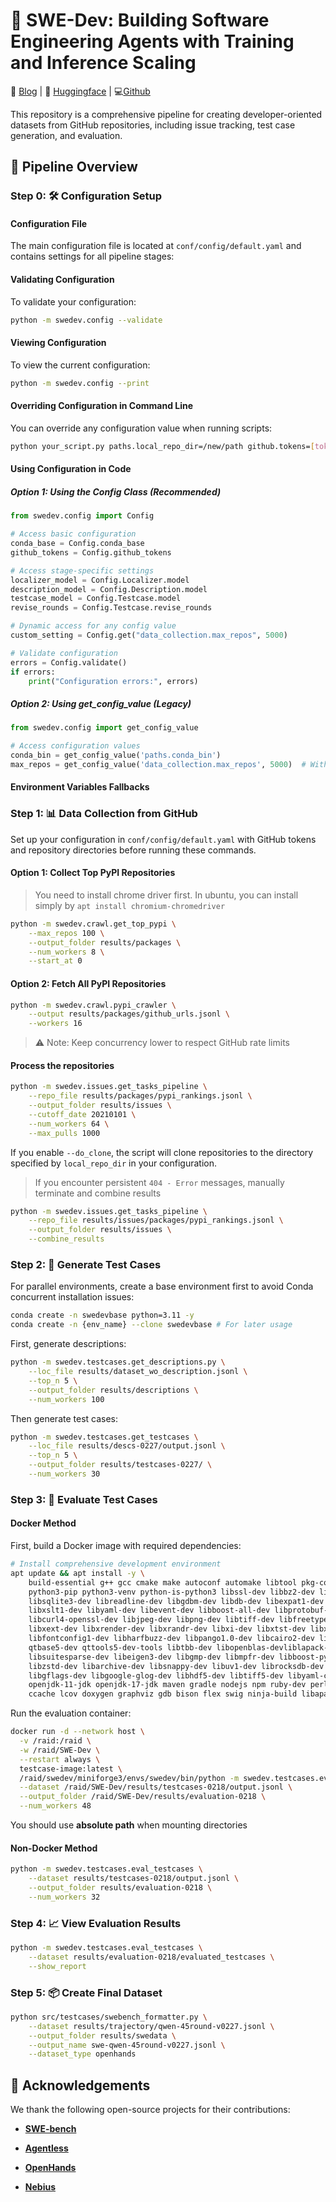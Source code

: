 # 🚀 SWE-Dev: Building Software Engineering Agents with Training and Inference Scaling

📝 [Blog](https://www.notion.so/ubecwang/1bc32cf963e080b2a01df2895f66021f?v=1bc32cf963e0810ca07e000c86c4c1e1) | 🤗 [Huggingface](https://huggingface.co/THUDM/SWE-Dev-32B) | 💻[Github](https://github.com/UbeCc/SWE-Dev)

This repository is a comprehensive pipeline for creating developer-oriented datasets from GitHub repositories, including issue tracking, test case generation, and evaluation.

## 🔄 Pipeline Overview

### Step 0: 🛠️ Configuration Setup

#### Configuration File

The main configuration file is located at `conf/config/default.yaml` and contains settings for all pipeline stages:

#### Validating Configuration

To validate your configuration:

```bash
python -m swedev.config --validate
```

#### Viewing Configuration

To view the current configuration:

```bash
python -m swedev.config --print
```

#### Overriding Configuration in Command Line

You can override any configuration value when running scripts:

```bash
python your_script.py paths.local_repo_dir=/new/path github.tokens=[token1,token2]
```

#### Using Configuration in Code

##### Option 1: Using the Config Class (Recommended)

```python
from swedev.config import Config

# Access basic configuration
conda_base = Config.conda_base
github_tokens = Config.github_tokens

# Access stage-specific settings
localizer_model = Config.Localizer.model
description_model = Config.Description.model
testcase_model = Config.Testcase.model
revise_rounds = Config.Testcase.revise_rounds

# Dynamic access for any config value
custom_setting = Config.get("data_collection.max_repos", 5000)

# Validate configuration
errors = Config.validate()
if errors:
    print("Configuration errors:", errors)
```

##### Option 2: Using get_config_value (Legacy)

```python
from swedev.config import get_config_value

# Access configuration values
conda_bin = get_config_value('paths.conda_bin')
max_repos = get_config_value('data_collection.max_repos', 5000)  # With default value
```

#### Environment Variables Fallbacks

### Step 1: 📊 Data Collection from GitHub

Set up your configuration in `conf/config/default.yaml` with GitHub tokens and repository directories before running these commands.

#### Option 1: Collect Top PyPI Repositories

> You need to install chrome driver first. In ubuntu, you can install simply by `apt install chromium-chromedriver`

```bash
python -m swedev.crawl.get_top_pypi \
    --max_repos 100 \
    --output_folder results/packages \
    --num_workers 8 \
    --start_at 0
```

#### Option 2: Fetch All PyPI Repositories

```bash
python -m swedev.crawl.pypi_crawler \
    --output results/packages/github_urls.jsonl \
    --workers 16
```

> ⚠️ Note: Keep concurrency lower to respect GitHub rate limits

#### Process the repositories
```bash
python -m swedev.issues.get_tasks_pipeline \
    --repo_file results/packages/pypi_rankings.jsonl \
    --output_folder results/issues \
    --cutoff_date 20210101 \
    --num_workers 64 \
    --max_pulls 1000
```

If you enable `--do_clone`, the script will clone repositories to the directory specified by `local_repo_dir` in your configuration.

> If you encounter persistent `404 - Error` messages, manually terminate and combine results

```bash
python -m swedev.issues.get_tasks_pipeline \
    --repo_file results/issues/packages/pypi_rankings.jsonl \
    --output_folder results/issues \
    --combine_results
```

### Step 2: 📝 Generate Test Cases

For parallel environments, create a base environment first to avoid Conda concurrent installation issues:
```bash
conda create -n swedevbase python=3.11 -y
conda create -n {env_name} --clone swedevbase # For later usage
```

First, generate descriptions:
```bash
python -m swedev.testcases.get_descriptions.py \
    --loc_file results/dataset_wo_description.jsonl \
    --top_n 5 \
    --output_folder results/descriptions \
    --num_workers 100
```

Then generate test cases:
```bash
python -m swedev.testcases.get_testcases \
    --loc_file results/descs-0227/output.jsonl \
    --top_n 5 \
    --output_folder results/testcases-0227/ \
    --num_workers 30
```

### Step 3: 🧪 Evaluate Test Cases

#### Docker Method
First, build a Docker image with required dependencies:
```bash
# Install comprehensive development environment
apt update && apt install -y \
    build-essential g++ gcc cmake make autoconf automake libtool pkg-config git curl wget unzip python3-dev \
    python3-pip python3-venv python-is-python3 libssl-dev libbz2-dev liblzma-dev zlib1g-dev libffi-dev \
    libsqlite3-dev libreadline-dev libgdbm-dev libdb-dev libexpat1-dev libxml2-dev \
    libxslt1-dev libyaml-dev libevent-dev libboost-all-dev libprotobuf-dev protobuf-compiler \
    libcurl4-openssl-dev libjpeg-dev libpng-dev libtiff-dev libfreetype-dev libx11-dev \
    libxext-dev libxrender-dev libxrandr-dev libxi-dev libxtst-dev libxinerama-dev libxkbcommon-dev libxkbcommon-x11-dev \
    libfontconfig1-dev libharfbuzz-dev libpango1.0-dev libcairo2-dev libgtk-3-dev libqt5widgets5t64 \
    qtbase5-dev qttools5-dev-tools libtbb-dev libopenblas-devliblapack-dev libatlas-base-dev \
    libsuitesparse-dev libeigen3-dev libgmp-dev libmpfr-dev libboost-python-dev libbz2-dev liblz4-dev \
    libzstd-dev libarchive-dev libsnappy-dev libuv1-dev librocksdb-dev libwebp-dev libxmlsec1-dev libgsl-dev \
    libgflags-dev libgoogle-glog-dev libhdf5-dev libtiff5-dev libyaml-cpp-dev libgd-dev default-jdk \
    openjdk-11-jdk openjdk-17-jdk maven gradle nodejs npm ruby-dev perl lua5.3 rustc cargo golang-go clang llvm lldb valgrind \
    ccache lcov doxygen graphviz gdb bison flex swig ninja-build libapache2-mod-php php-cli php-dev
```

Run the evaluation container:
```bash
docker run -d --network host \
  -v /raid:/raid \
  -w /raid/SWE-Dev \
  --restart always \
  testcase-image:latest \
  /raid/swedev/miniforge3/envs/swedev/bin/python -m swedev.testcases.eval_testcases \
  --dataset /raid/SWE-Dev/results/testcases-0218/output.jsonl \
  --output_folder /raid/SWE-Dev/results/evaluation-0218 \
  --num_workers 48
```

You should use **absolute path** when mounting directories

#### Non-Docker Method
```bash
python -m swedev.testcases.eval_testcases \
    --dataset results/testcases-0218/output.jsonl \
    --output_folder results/evaluation-0218 \
    --num_workers 32
```

### Step 4: 📈 View Evaluation Results

```bash
python -m swedev.testcases.eval_testcases \
    --dataset results/evaluation-0218/evaluated_testcases \
    --show_report
```

### Step 5: 📦 Create Final Dataset

```bash
python src/testcases/swebench_formatter.py \
    --dataset results/trajectory/qwen-45round-v0227.jsonl \
    --output_folder results/swedata \
    --output_name swe-qwen-45round-v0227.jsonl \
    --dataset_type openhands
```

## 🙏 Acknowledgements

We thank the following open-source projects for their contributions:

- [**SWE-bench**](https://github.com/SWE-bench/SWE-bench)

- [**Agentless**](https://github.com/OpenAutoCoder/Agentless)

- [**OpenHands**](https://github.com/All-Hands-AI/OpenHands)

- [**Nebius**](https://nebius.com/blog/posts/scaling-data-collection-for-training-swe-agents)